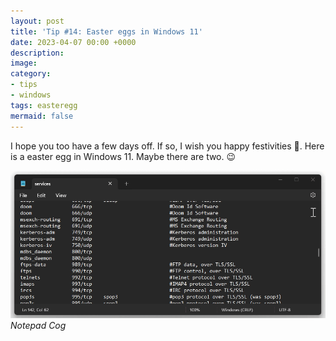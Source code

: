 ```yaml
---
layout: post
title: 'Tip #14: Easter eggs in Windows 11'
date: 2023-04-07 00:00 +0000
description: 
image: 
category:
- tips
- windows
tags: easteregg
mermaid: false
---
```

I hope you too have a few days off. If so, I wish you happy festivities 🥳. Here is a  easter egg in Windows 11. Maybe there are two. 😉

![Notepad Cog](/assets/img/tip-14/notepadcog.gif)_Notepad Cog_
